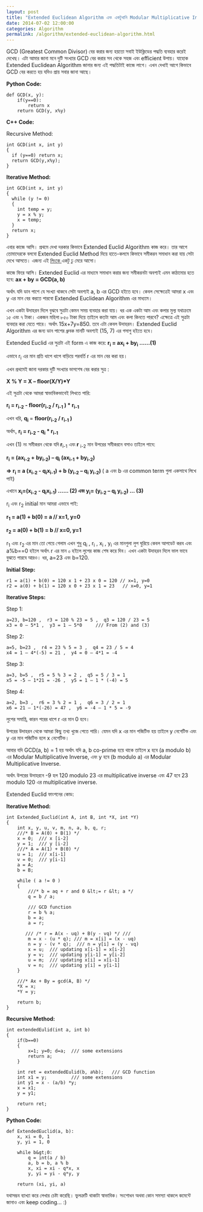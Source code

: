 ```yaml
---
layout: post
title: "Extended Euclidean Algorithm এবং একটুখানি Modular Multiplicative Inverse"
date: 2014-07-02 12:00:00
categories: Algorithm
permalink: /algorithm/extended-euclidean-algorithm.html
---
```

GCD (Greatest Common Divisor) বের করার জন্য হয়তো সবাই ইউক্লিডের পদ্ধতি ব্যবহার করেই দেখেছ। এটা আমার জানা মনে দুটি সংখ্যার GCD বের করার সব থেকে সহজ এবং efficient উপায়। যাহোক Extended Euclidean Algorithm জানার জন্য এই পদ্ধতিটাই কাজে লাগে। এখন দেখাই আগে কিভাবে GCD বের করতে হয় যদিও প্রায় সবার জানা আছে।

<strong>Python Code:</strong>

```
def GCD(x, y):
    if(y==0):
        return x
    return GCD(y, x%y)
```

<strong>C++ Code:</strong>

Recursive Method:

```
int GCD(int x, int y)
{
  if (y==0) return x;
  return GCD(y,x%y);
}
```

<strong>Iterative Method:</strong>

```
int GCD(int x, int y)
{
  while (y != 0)
  {
    int temp = y;
    y = x % y;
    x = temp;
  }
  return x;
}
```

এবার কাজে আসি। প্রথমে দেখা দরকার কিভাবে Extended Euclid Algorithm কাজ করে। তার আগে তোমাদেরকে বলবো Extended Euclid Method দিয়ে হাতে-কলমে কিভাবে সমীকরন সমাধান করা যায় সেটা দেখে আসতে। এজন্য এই <a title="Euclid Method" href="http://www.abuasifkhan.me/2013/07/extended-euclid-method/" target="_blank">লিংকে </a>একটু ঢু মেরে আসো।

কাজে ফিরে আসি। Extended Euclid এর মাধ্যমে সমাধান করার জন্য সমীকরনটা অবশ্যই এমন কাঠামোর হতে হবে: <strong>ax + by = GCD(a, b)</strong>

অর্থাৎ যদি ডান পাশে যে সংখ্যা থাকবে সেটা অবশ্যই a, b এর GCD হইতে হবে। কেবল সেক্ষেত্রেই আমরা x এবং y এর মান বের করতে পারবো Extended Euclidean Algorithm এর মাধ্যমে।

এখন একটা উদাহরন দিলে বুঝবে সুত্রটা কেমন সময় ব্যবহার করা যায়। ধর এক একটা আম এবং কলার মুল্য যথাক্রমে ১৫ এবং ৭ টাকা। একজন মহিলা ৮৫০ টাকা দিয়ে তাইলে কতটা আম এবং কলা কিনতে পারবে? এক্ষেত্রে এই সুত্রটা ব্যবহার করা যেতে পারে। অর্থাৎ 15x+7y=850. তবে এটা কেবল উদাহরন। Extended Euclid Algorithm এর জন্য ডান পাশের ধ্রুবক মানটি অবশ্যই (15, 7) এর গসাগু হইতে হবে।

Extended Euclid এর সুত্রটা এই form এ কাজ করে: <strong>r<sub>i</sub> = ax<sub>i</sub> + by<sub>i</sub> ……(1)</strong>

এভাবে r<sub>i</sub> এর মান প্রতি ধাপে ধাপে বাড়িয়ে পরবর্তি r এর মান বের করা হয়।

এখন প্রথমেই জানা দরকার দুটি সংখ্যার ভাগশেষ বের করার সুত্র :

<strong>X % Y = X – floor(X/Y)*Y</strong>

এই সুত্রটা থেকে আমরা স্বাভাবিকভাবেই লিখতে পারি:

<strong>r<sub>i</sub> = r<sub>i-2</sub> - floor(r<sub>i-2</sub> / r<sub>i-1</sub> ) * r<sub>i-1</sub></strong>

এখন ধরি, <strong>q<sub>i</sub> </strong>= <strong>floor(r<sub>i-2</sub> / r<sub>i-1</sub> )</strong>

অর্থাৎ, <strong>r<sub>i</sub> = r<sub>i-2</sub> - <strong>q<sub>i</sub> </strong>* r<sub>i-1</sub></strong>

এখন (1) নং সমীকরন থেকে যদি<strong> r</strong><sub>i-1</sub> এবং<strong> r</strong> <sub>i-2</sub> মান উপরের সমীকরনে বসাও তাইলে পাবে:

<strong> r<sub>i</sub> = (ax<sub>i-2</sub> + by<sub>i-2</sub>) – q<sub>i</sub> (ax<sub>i-1</sub> + by<sub>i-2</sub>)</strong>

<strong> =&gt; r<sub>i</sub> = a (x<sub>i-2</sub> - q<sub>i</sub>x<sub>i-1</sub>) + b (y<sub>i-2</sub> – q<sub>i</sub> y<sub>i-2</sub>) </strong> ( a এবং b এর common term গুলা একসাথে লিখে পাই)<strong>
</strong>

এখানে <strong>x<sub>i</sub>=(x<sub>i-2</sub> - q<sub>i</sub>x<sub>i-1</sub>) …… (2) এবং y<sub>i</sub>= (y<sub>i-2</sub> – q<sub>i</sub> y<sub>i-2</sub>) … (3)</strong>

r<sub>i</sub> এবং r<sub>2</sub> initial মান আমরা এভাবে পাই:

<strong> r<sub>1</sub> = a(1) + b(0) = a // x=1, y=0</strong>

<strong> r<sub>2</sub> = a(0) + b(1) = b // x=0, y=1</strong>

r<sub>1</sub> এবং r<sub>2 </sub>এর মান তো পেয়ে গেলাম এখন শুধু q<sub>i</sub> , r<sub>i</sub> , x<sub>i</sub> , y<sub>i</sub> এর মানগুলা লুপ ঘুরিয়ে কেবল আপডেট করব এবং a%b==0 হইলে অর্থাৎ r এর মান ০ হইলে লুপের কাজ শেষ করে দিব। এখন একটা উদাহরন দিলে ভাল ভাবে বুঝতে পারবে আরও। ধর, a=23 এবং b=120.

<strong>Initial Step:</strong>
    
    r1 = a(1) + b(0) = 120 x 1 + 23 x 0 = 120 // x=1, y=0
    r2 = a(0) + b(1) = 120 x 0 + 23 x 1 = 23   // x=0, y=1
    
<strong>Iterative Steps:</strong>

Step 1:

    a=23, b=120 ,  r3 = 120 % 23 = 5 ,  q3 = 120 / 23 = 5
    x3 = 0 – 5*1 ,  y3 = 1 – 5*0     /// From (2) and (3)

Step 2:

    a=5, b=23 ,  r4 = 23 % 5 = 3 ,  q4 = 23 / 5 = 4
    x4 = 1 – 4*(-5) = 21 ,  y4 = 0 – 4*1 = -4

Step 3:

    a=3, b=5 ,  r5 = 5 % 3 = 2 ,  q5 = 5 / 3 = 1
    x5 = -5 – 1*21 = -26 ,  y5 = 1 – 1 * (-4) = 5

Step 4:

    a=2, b=3 ,  r6 = 3 % 2 = 1 ,  q6 = 3 / 2 = 1
    x6 = 21 – 1*(-26) = 47 ,  y6 = -4 – 1 * 5 = -9
        
লুপের সমাপ্তি, কারন পরের ধাপে r এর মান 0 হবে।

উপরের উদাহরন থেকে আমরা কিছু তথ্য খুজে পেতে পারি। যেমন যদি x এর মান পজিটিভ হয় তাইলে y নেগেটিভ এবং y এর মান পজিটিভ হলে x নেগেটিভ।

আবার যদি GCD(a, b) = 1 হয় অর্থাৎ যদি a, b co-prime হয়ে থাকে তাইলে x হবে (a modulo b) এর Modular Multiplicative Inverse, এবং y হবে (b modulo a) এর Modular Multiplicative Inverse.

অর্থাৎ উপরের উদাহরনে -9 হল 120 modulo 23 এর multiplicative inverse এবং 47 হবে 23 modulo 120 এর multiplicative inverse.

Extended Euclid ফাংশনের কোড:

<strong>Iterative Method:</strong>

```
int Extended_Euclid(int A, int B, int *X, int *Y)
{
    int x, y, u, v, m, n, a, b, q, r;
    ///* B = A(0) + B(1) */
    x = 0;  /// x [i-2]
    y = 1;  /// y [i-2]
    ///* A = A(1) + B(0) */
    u = 1;  /// x[i-1]
    v = 0;  /// y[i-1]
    a = A;
    b = B;

    while ( a != 0 )
    {
        ///* b = aq + r and 0 &lt;= r &lt; a */
        q = b / a;

        /// GCD function
        r = b % a;
        b = a;
        a = r;

       /// /* r = A(x - uq) + B(y - vq) */ ///
        m = x - (u * q); /// m = x[i] = (x - uq)
        n = y - (v * q);  /// n = y[i] = (y - vq)
        x = u;  /// updating x[i-1] = x[i-2]
        y = v;  /// updating y[i-1] = y[i-2]
        u = m;  /// updating x[i] = x[i-1]
        v = n;  /// updating y[i] = y[i-1]
    }

    ///* Ax + By = gcd(A, B) */
    *X = x;
    *Y = y;

    return b;
}
```

<strong>Recursive Method:</strong>

```
int extendedEulid(int a, int b)
{
    if(b==0)
    {
        x=1; y=0; d=a;  /// some extensions
        return a;
    }

    int ret = extendedEulid(b, a%b);   /// GCD function
    int x1 = y;         /// some extensions
    int y1 = x - (a/b) *y;
    x = x1;
    y = y1;

    return ret;
}
```

<strong>Python Code:</strong>

```
def ExtendedEuclid(a, b):
    x, xi = 0, 1
    y, yi = 1, 0

    while b&gt;0:
        q = int(a / b)
        a, b = b, a % b
        x, xi = xi - q*x, x
        y, yi = yi - q*y, y

    return (xi, yi, a)
```

যথাসম্ভব ব্যাখ্যা করে লেখার চেষ্টা করেছি। ভুলত্রুটি থাকাটা স্বাভাবিক। সংশোধন অথবা কোন সমস্যা থাকলে কমেন্টে জানাও এবং keep coding... :)
